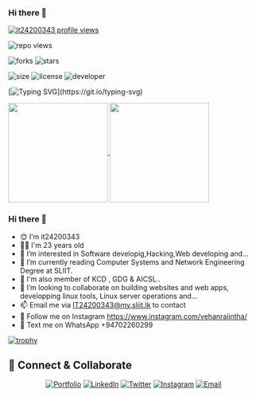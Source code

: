  ### Hi there 👋

 [![it24200343 profile views](https://u8views.com/api/v1/github/profiles/90745528/views/day-week-month-total-count.svg)](https://u8views.com/github/it24200343)

  ![repo views](https://hits.seeyoufarm.com/api/count/incr/badge.svg?url=https%3A%2F%2Fgithub.com%2Fit24200343%2Fit24200343&count_bg=%2379C83D&title_bg=%23555555&icon=gitpod.svg&icon_color=%23E7E7E7&title=Views&edge_flat=false)


![forks](https://img.shields.io/github/forks/it24200343/it24200343?label=Forks&style=social)
![stars](https://img.shields.io/github/stars/it24200343/it24200343?style=social)

![size](https://img.shields.io/github/repo-size/it24200343/it24200343?color=purple&label=Repo%20Size&style=plastic)
![license](https://img.shields.io/github/license/it24200343/X-UI-English-?color=purple&label=License&style=plastic)
![developer](https://img.shields.io/static/v1?label=Author&message=Vehan%20Rajintha&color=purple&style=plastic)



[![Typing SVG](https://readme-typing-svg.demolab.com?font=Young+Serif&pause=1000&color=8706E1FF&center=true&vCenter=true&random=false&width=435&lines=Hey+I'm+IT+24200343;Don't+Forget+To+Follow+Me...)](https://git.io/typing-svg)

<a href="https://github.com/anuraghazra/github-readme-stats">
  <img height=200 align="center" src="https://github-readme-stats.vercel.app/api?username=it24200343" />
</a>
<a href="https://github.com/anuraghazra/convoychat">
  <img height=200 align="center" src="https://github-readme-stats.vercel.app/api/top-langs?username=it24200343&layout=compact&langs_count=8&card_width=320" />
</a>

 ### Hi there 👋


- 😊 I’m it24200343
- 👦🏻 I'm 23 years old
- 👀 I’m interested in Software developig,Hacking,Web developing and...
- 🌱 I’m currently reading Computer Systems and Network Engineering Degree at SLIIT.
- 🕺 I'm  also member of KCD , GDG & AICSL..
- 💞️ I’m looking to collaborate on building websites and web apps, developping linux tools, Linux server operations and...
- 📫 Email me via IT24200343@my.sliit.lk to contact
- 🤩 Follow me on Instagram https://www.instagram.com/vehanrajintha/
- 💬 Text me on WhatsApp +94702260299


[![trophy](https://github-profile-trophy.vercel.app/?username=it24200343)](https://github.com/ryo-ma/github-profile-trophy)


## 🤝 Connect & Collaborate

<div align="center">

[![Portfolio](https://img.shields.io/badge/Portfolio-12100E?style=for-the-badge&logo=google-chrome&logoColor=white)](https://it24200343.netlify.app)
[![LinkedIn](https://img.shields.io/badge/LinkedIn-0077B5?style=for-the-badge&logo=linkedin&logoColor=white)](https://www.linkedin.com/in/it24200343/)
[![Twitter](https://img.shields.io/badge/Twitter-1DA1F2?style=for-the-badge&logo=twitter&logoColor=white)](https://x.com/it24200343)
[![Instagram](https://img.shields.io/badge/Instagram-E4405F?style=for-the-badge&logo=instagram&logoColor=white)](https://www.instagram.com/eshmiavekshika/)
[![Email](https://img.shields.io/badge/Email-D14836?style=for-the-badge&logo=gmail&logoColor=white)](mailto:it24200343@my.sliit.lk)

</div>
